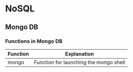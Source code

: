 # NoSQL

## Mongo DB

### Functions in Mongo DB
| Function | Explanation |
| ----- | ----- |
| mongo | Function for launching the mongo shell |

<!-- 
	import PyPDF2

# Open the PDF file
with open('original.pdf', 'rb') as file:
    # Create a PDF object
    pdf = PyPDF2.PdfFileReader(file)
    # Create a PDF writer object
    pdf_writer = PyPDF2.PdfFileWriter()

    # Add the desired pages to the writer object
    pdf_writer.addPage(pdf.getPage(0)) # first page
    pdf_writer.addPage(pdf.getPage(2)) # third page
    pdf_writer.addPage(pdf.getPage(5)) # sixth page

    # Create a new PDF file
    with open('extracted_pages.pdf', 'wb') as output:
        pdf_writer.write(output)
This code will create a new PDF file called "extracted_pages.pdf" that contains only the first, third, and sixth pages from the original file.

You can also use this library to extract pages from a range, for example from page 2 to page 5 you can use the following code:

Copy code
for i in range(2,6):
    pdf_writer.addPage(pdf.getPage(i))
It's important to note that you should have the PyPDF2 library installed in your environment to use it. you can install it by running !pip install pypdf2

You also can use other libraries as pdfminer and pdfquery, they also provide functionality to extract pages from PDFs.





 -->